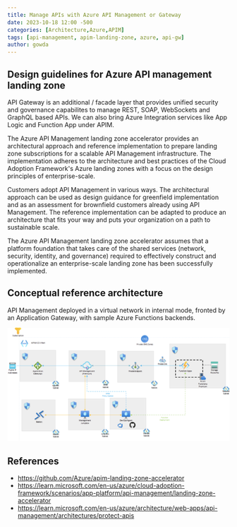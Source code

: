 ```yaml
---
title: Manage APIs with Azure API Management or Gateway
date: 2023-10-18 12:00 -500
categories: [Architecture,Azure,APIM]
tags: [api-management, apim-landing-zone, azure, api-gw]
author: gowda
---
```


## Design guidelines for Azure API management landing zone
API Gateway is an additional / facade layer that provides unified security and governance capabilites to manage REST, SOAP, WebSockets and GraphQL based APIs. We can also bring Azure Integration services like App Logic and Function App under APIM.

The Azure API Management landing zone accelerator provides an architectural approach and reference implementation to prepare landing zone subscriptions for a scalable API Management infrastructure. The implementation adheres to the architecture and best practices of the Cloud Adoption Framework's Azure landing zones with a focus on the design principles of enterprise-scale.

Customers adopt API Management in various ways. The architectural approach can be used as design guidance for greenfield implementation and as an assessment for brownfield customers already using API Management. The reference implementation can be adapted to produce an architecture that fits your way and puts your organization on a path to sustainable scale.

The Azure API Management landing zone accelerator assumes that a platform foundation that takes care of the shared services (network, security, identity, and governance) required to effectively construct and operationalize an enterprise-scale landing zone has been successfully implemented.

## Conceptual reference architecture
API Management deployed in a virtual network in internal mode, fronted by an Application Gateway, with sample Azure Functions backends.

![Desktop View](/assets/img/apim/apim-landing-zone.png)

## References
* <https://github.com/Azure/apim-landing-zone-accelerator>
* <https://learn.microsoft.com/en-us/azure/cloud-adoption-framework/scenarios/app-platform/api-management/landing-zone-accelerator>
* <https://learn.microsoft.com/en-us/azure/architecture/web-apps/api-management/architectures/protect-apis>
